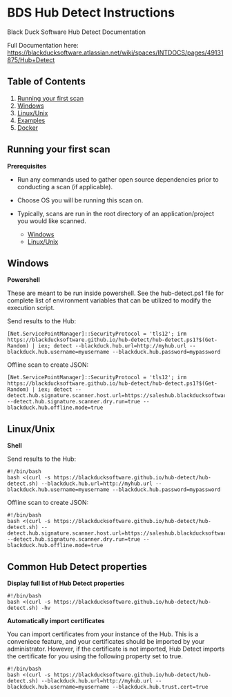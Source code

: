 # BDS Hub Detect Instructions

Black Duck Software Hub Detect Documentation

Full Documentation here: https://blackducksoftware.atlassian.net/wiki/spaces/INTDOCS/pages/49131875/Hub+Detect

## Table of Contents

1. [Running your first scan](#firstscan)
2. [Windows](#windows)
3. [Linux/Unix](#linux)
4. [Examples](#examples)
5. [Docker](#docker)



## Running your first scan

<a name="firstscan"></a>

**Prerequisites**

* Run any commands used to gather open source dependencies prior to conducting a scan (if applicable).
* Choose OS you will be running this scan on.
* Typically, scans are run in the root directory of an application/project you would like scanned.

    * [Windows](#windows)
    * [Linux/Unix](#linux)




## Windows

<a name="windows"></a>

**Powershell**

These are meant to be run inside powershell. See the hub-detect.ps1 file for complete list of environment variables that can be utilized to modify the execution script.

Send results to the Hub:

```
[Net.ServicePointManager]::SecurityProtocol = 'tls12'; irm https://blackducksoftware.github.io/hub-detect/hub-detect.ps1?$(Get-Random) | iex; detect --blackduck.hub.url=http://myhub.url --blackduck.hub.username=myusername --blackduck.hub.password=mypassword
```


Offline scan to create JSON:

```
[Net.ServicePointManager]::SecurityProtocol = 'tls12'; irm https://blackducksoftware.github.io/hub-detect/hub-detect.ps1?$(Get-Random) | iex; detect --detect.hub.signature.scanner.host.url=https://saleshub.blackducksoftware.com --detect.hub.signature.scanner.dry.run=true --blackduck.hub.offline.mode=true
```

## Linux/Unix

<a name="linux"></a>

**Shell**

Send results to the Hub:

```
#!/bin/bash
bash <(curl -s https://blackducksoftware.github.io/hub-detect/hub-detect.sh) --blackduck.hub.url=http://myhub.url --blackduck.hub.username=myusername --blackduck.hub.password=mypassword
```

Offline scan to create JSON:

```
#!/bin/bash
bash <(curl -s https://blackducksoftware.github.io/hub-detect/hub-detect.sh) --detect.hub.signature.scanner.host.url=https://saleshub.blackducksoftware.com --detect.hub.signature.scanner.dry.run=true --blackduck.hub.offline.mode=true
```

## Common Hub Detect properties

<a name="examples"></a>

**Display full list of Hub Detect properties**

```
#!/bin/bash
bash <(curl -s https://blackducksoftware.github.io/hub-detect/hub-detect.sh) -hv
```

**Automatically import certificates**

You can import certificates from your instance of the Hub. This is a conveniece feature, and your certificates should be imported by your administrator. However, if the certificate is not imported, Hub Detect imports the certificate for you using the following property set to true.

```
#!/bin/bash
bash <(curl -s https://blackducksoftware.github.io/hub-detect/hub-detect.sh) --blackduck.hub.url=http://myhub.url --blackduck.hub.username=myusername --blackduck.hub.trust.cert=true
```